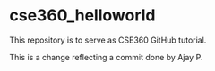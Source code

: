 # cse360_helloworld
This repository is to serve as CSE360 GitHub tutorial.

This is a change reflecting a commit done by Ajay P.
